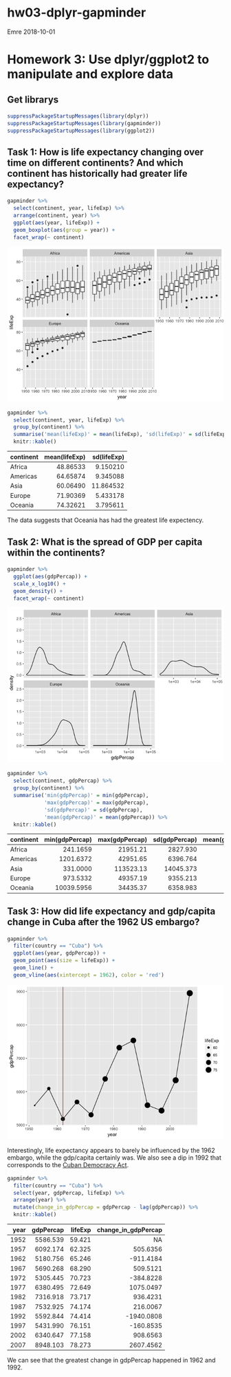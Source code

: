 hw03-dplyr-gapminder
================
Emre
2018-10-01

# Homework 3: Use dplyr/ggplot2 to manipulate and explore data

## Get librarys

``` r
suppressPackageStartupMessages(library(dplyr))
suppressPackageStartupMessages(library(gapminder))
suppressPackageStartupMessages(library(ggplot2))
```

## Task 1: How is life expectancy changing over time on different continents? And which continent has historically had greater life expectancy?

``` r
gapminder %>%
  select(continent, year, lifeExp) %>%
  arrange(continent, year) %>%
  ggplot(aes(year, lifeExp)) +
  geom_boxplot(aes(group = year)) +
  facet_wrap(~ continent)
```

![](hw03-dplyr-gapminder_files/figure-gfm/unnamed-chunk-2-1.png)<!-- -->

``` r
gapminder %>%
  select(continent, year, lifeExp) %>%
  group_by(continent) %>%
  summarise('mean(lifeExp)' = mean(lifeExp), 'sd(lifeExp)' = sd(lifeExp)) %>%
  knitr::kable()
```

| continent | mean(lifeExp) | sd(lifeExp) |
| :-------- | ------------: | ----------: |
| Africa    |      48.86533 |    9.150210 |
| Americas  |      64.65874 |    9.345088 |
| Asia      |      60.06490 |   11.864532 |
| Europe    |      71.90369 |    5.433178 |
| Oceania   |      74.32621 |    3.795611 |

The data suggests that Oceania has had the greatest life expectency.

## Task 2: What is the spread of GDP per capita within the continents?

``` r
gapminder %>%
  ggplot(aes(gdpPercap)) +
  scale_x_log10() +
  geom_density() +
  facet_wrap(~ continent)
```

![](hw03-dplyr-gapminder_files/figure-gfm/unnamed-chunk-4-1.png)<!-- -->

``` r
gapminder %>%
  select(continent, gdpPercap) %>%
  group_by(continent) %>%
  summarise('min(gdpPercap)' = min(gdpPercap),
            'max(gdpPercap)' = max(gdpPercap),
            'sd(gdpPercap)' = sd(gdpPercap),
            'mean(gdpPercap)' = mean(gdpPercap)) %>%
  knitr::kable()
```

| continent | min(gdpPercap) | max(gdpPercap) | sd(gdpPercap) | mean(gdpPercap) |
| :-------- | -------------: | -------------: | ------------: | --------------: |
| Africa    |       241.1659 |       21951.21 |      2827.930 |        2193.755 |
| Americas  |      1201.6372 |       42951.65 |      6396.764 |        7136.110 |
| Asia      |       331.0000 |      113523.13 |     14045.373 |        7902.150 |
| Europe    |       973.5332 |       49357.19 |      9355.213 |       14469.476 |
| Oceania   |     10039.5956 |       34435.37 |      6358.983 |       18621.609 |

## Task 3: How did life expectancy and gdp/capita change in Cuba after the 1962 US embargo?

``` r
gapminder %>%
  filter(country == "Cuba") %>%
  ggplot(aes(year, gdpPercap)) +
  geom_point(aes(size = lifeExp)) +
  geom_line() +
  geom_vline(aes(xintercept = 1962), color = 'red')
```

![](hw03-dplyr-gapminder_files/figure-gfm/unnamed-chunk-6-1.png)<!-- -->

Interestingly, life expectancy appears to barely be influenced by the
1962 embargo, while the gdp/capita certainly was. We also see a dip in
1992 that corresponds to the [Cuban Democracy
Act](https://en.wikipedia.org/wiki/Cuban_Democracy_Act).

``` r
gapminder %>%
  filter(country == "Cuba") %>%
  select(year, gdpPercap, lifeExp) %>%
  arrange(year) %>%
  mutate(change_in_gdpPercap = gdpPercap - lag(gdpPercap)) %>%
  knitr::kable()
```

| year | gdpPercap | lifeExp | change\_in\_gdpPercap |
| ---: | --------: | ------: | --------------------: |
| 1952 |  5586.539 |  59.421 |                    NA |
| 1957 |  6092.174 |  62.325 |              505.6356 |
| 1962 |  5180.756 |  65.246 |            \-911.4184 |
| 1967 |  5690.268 |  68.290 |              509.5121 |
| 1972 |  5305.445 |  70.723 |            \-384.8228 |
| 1977 |  6380.495 |  72.649 |             1075.0497 |
| 1982 |  7316.918 |  73.717 |              936.4231 |
| 1987 |  7532.925 |  74.174 |              216.0067 |
| 1992 |  5592.844 |  74.414 |           \-1940.0808 |
| 1997 |  5431.990 |  76.151 |            \-160.8535 |
| 2002 |  6340.647 |  77.158 |              908.6563 |
| 2007 |  8948.103 |  78.273 |             2607.4562 |

We can see that the greatest change in gdpPercap happened in 1962 and
1992.
